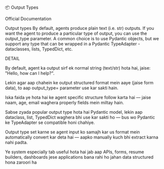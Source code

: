 📦 Output Types 


Official Documentation

Output types
By default, agents produce plain text (i.e. str) outputs. If you want the agent to produce a particular type of output, you can use the output_type parameter. A common choice is to use Pydantic objects, but we support any type that can be wrapped in a Pydantic TypeAdapter - dataclasses, lists, TypedDict, etc.


DETAIL

By default, agent ka output sirf ek normal string (text/str) hota hai, jaise: "Hello, how can I help?".

Lekin agar aap chahein ke output structured format mein aaye (jaise form data), to aap output_type= parameter use kar sakti hain.

Iska faida ye hota hai ke agent specific structure follow karta hai — jaise naam, age, email waghera properly fields mein miltay hain.

Sabse zyada popular output type hota hai Pydantic model, lekin aap dataclass, list, TypedDict waghera bhi use kar sakti ho — bus wo Pydantic ke TypeAdapter se compatible honi chahiye.

Output type set karne se agent input ko samajh kar us format mein automatically convert kar deta hai — aapko manually kuch bhi extract karna nahi padta.

Ye system especially tab useful hota hai jab aap APIs, forms, resume builders, dashboards jese applications bana rahi ho jahan data structured hona zaroori ha